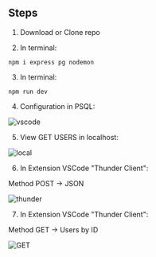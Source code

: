 ## Steps

1. Download or Clone repo

2. In terminal:

```
npm i express pg nodemon
```

3. In terminal:

```
npm run dev
```

4. Configuration in PSQL:

![vscode](https://user-images.githubusercontent.com/68760595/153223147-bf89fd18-0161-46eb-864d-087050e5d9ee.PNG)

5. View GET USERS in localhost:

![local](https://user-images.githubusercontent.com/68760595/153224051-03483e7b-e46a-4dae-89f8-c9882d82a7d0.PNG)

6. In Extension VSCode "Thunder Client":

Method POST -> JSON

![thunder](https://user-images.githubusercontent.com/68760595/153226782-33827176-ff23-453c-8fd9-083a28036ff2.PNG)

7. In Extension VSCode "Thunder Client":

Method GET -> Users by ID

![GET](https://user-images.githubusercontent.com/68760595/153227850-254086c2-e76b-4636-8a86-139120767633.PNG)





